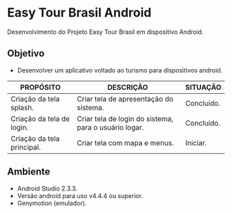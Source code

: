 # Easy Tour Brasil Android

Desenvolvimento do Projeto Easy Tour Brasil em dispositivo Android.

## Objetivo
 - Desenvolver um aplicativo voltado ao turismo para dispositivos android.

|               PROPÓSITO             |                           DESCRIÇÃO                      |          SITUAÇÃO         |
|-------------------------------------|----------------------------------------------------------|---------------------------|
|Criação da tela splash.              | Criar tela de apresentação do sistema.                   | Concluído.                |
|Criação da tela de login.            | Criar tela de login do sistema, para o usuário logar.    | Concluído.                |
|Criação da tela principal.           | Criar tela com mapa e menus.                             | Iniciar.                  |

## Ambiente
  - Android Studio 2.3.3.
  - Versão android para uso v4.4.4 ou superior.
  - Genymotion (emulador).
